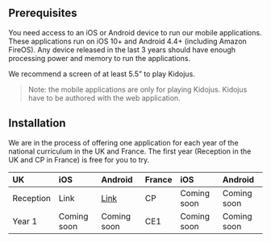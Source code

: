 ## Prerequisites

You need access to an iOS or Android device to run our mobile applications. These applications run on iOS 10+ and Android 4.4+ \(including Amazon FireOS\). Any device released in the last 3 years should have enough processing power and memory to run the applications.

We recommend a screen of at least 5.5” to play Kidojus.

> Note: the mobile applications are only for playing Kidojus. Kidojus have to be authored with the web application.

## Installation

We are in the process of offering one application for each year of the national curriculum in the UK and France. The first year \(Reception in the UK and CP in France\) is free for you to try.

| UK | iOS | Android | France | iOS | Android |
| :--- | :--- | :--- | :--- | :--- | :--- |
| Reception | Link | [Link](https://play.google.com/store/apps/details?id=com.kidoju.en00) | CP | Coming soon | Coming soon |
| Year 1 | Coming soon | Coming soon | CE1 | Coming soon | Coming soon |



